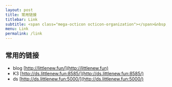 ```yaml
---
layout: post
title: 常用链接
titlebar: Link
subtitle: <span class="mega-octicon octicon-organization"></span>&nbsp;&nbsp; Resource link
menu: Link
permalink: /link
---
```


## 常用的链接

- blog [http://littlenew.fun/](http://littlenew.fun)
- K3 [http://ds.littlenew.fun:8585/](http://ds.littlenew.fun:8585/)
- ds [http://ds.littlenew.fun:5000/](http://ds.littlenew.fun:5000/)

